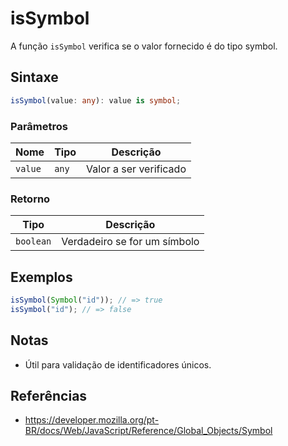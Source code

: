 # isSymbol

A função `isSymbol` verifica se o valor fornecido é do tipo symbol.

## Sintaxe

```typescript
isSymbol(value: any): value is symbol;
```

### Parâmetros

| Nome    | Tipo    | Descrição                |
|---------|---------|--------------------------|
| `value` | `any`   | Valor a ser verificado   |

### Retorno

| Tipo      | Descrição                                 |
|-----------|-------------------------------------------|
| `boolean` | Verdadeiro se for um símbolo              |

## Exemplos

```typescript
isSymbol(Symbol("id")); // => true
isSymbol("id"); // => false
```

## Notas

* Útil para validação de identificadores únicos.

## Referências

* https://developer.mozilla.org/pt-BR/docs/Web/JavaScript/Reference/Global_Objects/Symbol
